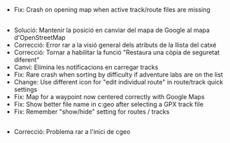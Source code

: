 ##

- Fix: Crash on opening map when active track/route files are missing

##

- Solució: Mantenir la posició en canviar del mapa de Google al mapa d'OpenStreetMap
- Correcció: Error rar a la visió general dels atributs de la llista del catxé
- Correcció: Tornar a habilitar la funció "Restaura una còpia de seguretat diferent"
- Canvi: Elimina les notificacions en carregar tracks
- Fix: Rare crash when sorting by difficulty if adventure labs are on the list
- Change: Use different icon for "edit individual route" in route/track quick settings
- Fix: Map for a waypoint now centered correctly with Google Maps
- Fix: Show better file name in c:geo after selecting a GPX track file
- Fix: Remember "show/hide" setting for routes / tracks

##

- Correcció: Problema rar a l'inici de cgeo
